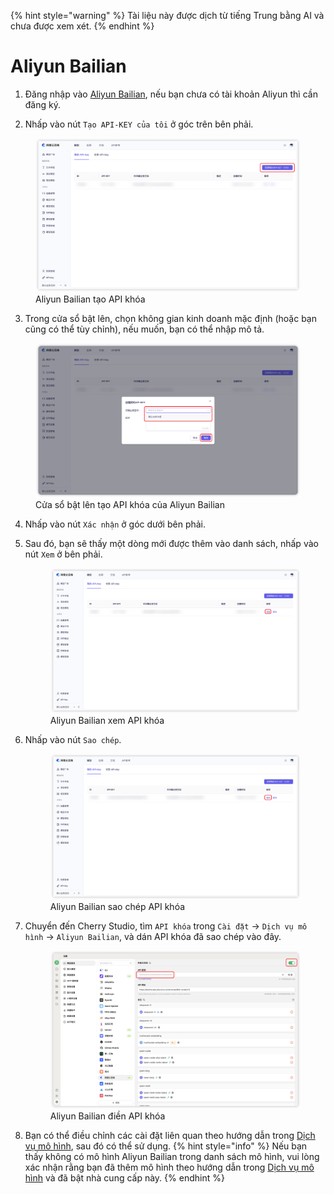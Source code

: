
{% hint style="warning" %}
Tài liệu này được dịch từ tiếng Trung bằng AI và chưa được xem xét.
{% endhint %}

# Aliyun Bailian

1. Đăng nhập vào [Aliyun Bailian](https://bailian.console.aliyun.com/?tab=model#/api-key), nếu bạn chưa có tài khoản Aliyun thì cần đăng ký.

2. Nhấp vào nút `Tạo API-KEY của tôi` ở góc trên bên phải.
  <figure><img src="../../.gitbook/assets/阿里云百炼/创建API密钥.png" alt=""><figcaption>Aliyun Bailian tạo API khóa</figcaption></figure>
  
3. Trong cửa sổ bật lên, chọn không gian kinh doanh mặc định (hoặc bạn cũng có thể tùy chỉnh), nếu muốn, bạn có thể nhập mô tả.
  <figure><img src="../../.gitbook/assets/阿里云百炼/创建API密钥弹窗.png" alt=""><figcaption>Cửa sổ bật lên tạo API khóa của Aliyun Bailian</figcaption></figure>
  
4. Nhấp vào nút `Xác nhận` ở góc dưới bên phải.

5. Sau đó, bạn sẽ thấy một dòng mới được thêm vào danh sách, nhấp vào nút `Xem` ở bên phải.
   <figure><img src="../../.gitbook/assets/阿里云百炼/查看API密钥.png" alt=""><figcaption>Aliyun Bailian xem API khóa</figcaption></figure>
   
6. Nhấp vào nút `Sao chép`.
    <figure><img src="../../.gitbook/assets/阿里云百炼/复制API密钥.png" alt=""><figcaption>Aliyun Bailian sao chép API khóa</figcaption></figure>

7. Chuyển đến Cherry Studio, tìm `API khóa` trong `Cài đặt` → `Dịch vụ mô hình` → `Aliyun Bailian`, và dán API khóa đã sao chép vào đây.
    <figure><img src="../../.gitbook/assets/阿里云百炼/填入API密钥.png" alt=""><figcaption>Aliyun Bailian điền API khóa</figcaption></figure>
    
8. Bạn có thể điều chỉnh các cài đặt liên quan theo hướng dẫn trong [Dịch vụ mô hình](../../cherrystudio/preview/settings/providers.md), sau đó có thể sử dụng.
{% hint style="info" %}
Nếu bạn thấy không có mô hình Aliyun Bailian trong danh sách mô hình, vui lòng xác nhận rằng bạn đã thêm mô hình theo hướng dẫn trong [Dịch vụ mô hình](../../cherrystudio/preview/settings/providers.md) và đã bật nhà cung cấp này.
{% endhint %}